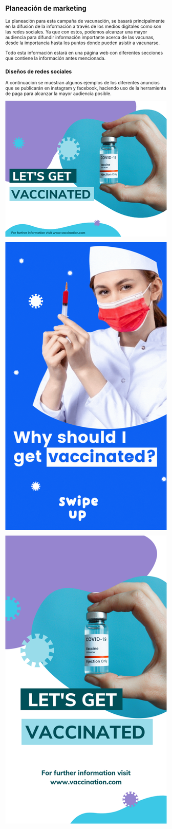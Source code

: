 ## Planeación de marketing

La planeación para esta campaña de vacunación, se basará principalmente en la difusión de la información a través de los medios digitales como son las redes sociales. Ya que con estos, podemos alcanzar una mayor audiencia para difundir información importante acerca de las vacunas, desde la importancia hasta los puntos donde pueden asistir a vacunarse.

Todo esta información estará en una página web con diferentes secciones que contiene la información antes mencionada.

### Diseños de redes sociales

A continuación se muestran algunos ejemplos de los diferentes anuncios que se publicarán en instagram y facebook, haciendo uso de la herramienta de paga para alcanzar la mayor audiencia posible.

![1647361709474.png](image/planeacion/1647361709474.png)

![1647361723466.png](image/planeacion/1647361723466.png)

![1647361734329.png](image/planeacion/1647361734329.png)
